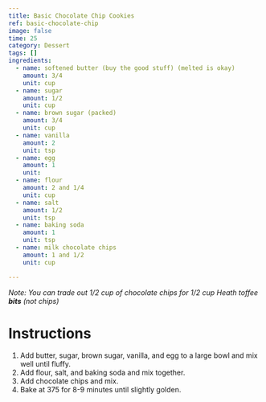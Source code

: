 ```yaml
---
title: Basic Chocolate Chip Cookies
ref: basic-chocolate-chip
image: false
time: 25
category: Dessert
tags: []
ingredients:
  - name: softened butter (buy the good stuff) (melted is okay)
    amount: 3/4
    unit: cup
  - name: sugar
    amount: 1/2
    unit: cup
  - name: brown sugar (packed)
    amount: 3/4
    unit: cup
  - name: vanilla
    amount: 2
    unit: tsp
  - name: egg
    amount: 1
    unit: 
  - name: flour
    amount: 2 and 1/4
    unit: cup
  - name: salt
    amount: 1/2
    unit: tsp
  - name: baking soda
    amount: 1
    unit: tsp
  - name: milk chocolate chips
    amount: 1 and 1/2
    unit: cup

---
```


*Note: You can trade out 1/2 cup of chocolate chips for 1/2 cup Heath toffee **bits** (not chips)*

# Instructions
1. Add butter, sugar, brown sugar, vanilla, and egg to a large bowl and mix well until fluffy.
2. Add flour, salt, and baking soda and mix together.
3. Add chocolate chips and mix.
4. Bake at 375 for 8-9 minutes until slightly golden.
